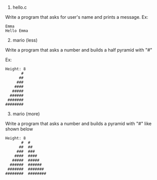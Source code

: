 1. hello.c

Write a program that asks for user's name and prints a message.
Ex:
```"Hey! What's your name? "
Emma
Hello Emma
```

2. mario (less)

Write a program that asks a number and builds a half pyramid with "#"

Ex:
```$ ./mario
Height: 8
       #
      ##
     ###
    ####
   #####
  ######
 #######
########
```
3. mario (more)

Write a program that asks a number and builds a pyramid with "#" like shown below

```$ ./mario
Height: 8
       #  #
      ##  ##
     ###  ###
    ####  ####
   #####  #####
  ######  ######
 #######  #######
########  ########
```
